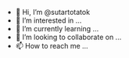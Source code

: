 - 👋 Hi, I’m @sutartotatok
- 👀 I’m interested in ...
- 🌱 I’m currently learning ...
- 💞️ I’m looking to collaborate on ...
- 📫 How to reach me ...

<!---
sutartotatok/sutartotatok is a ✨ special ✨ repository because its `README.md` (this file) appears on your GitHub profile.
You can click the Preview link to take a look at your changes.
--->
